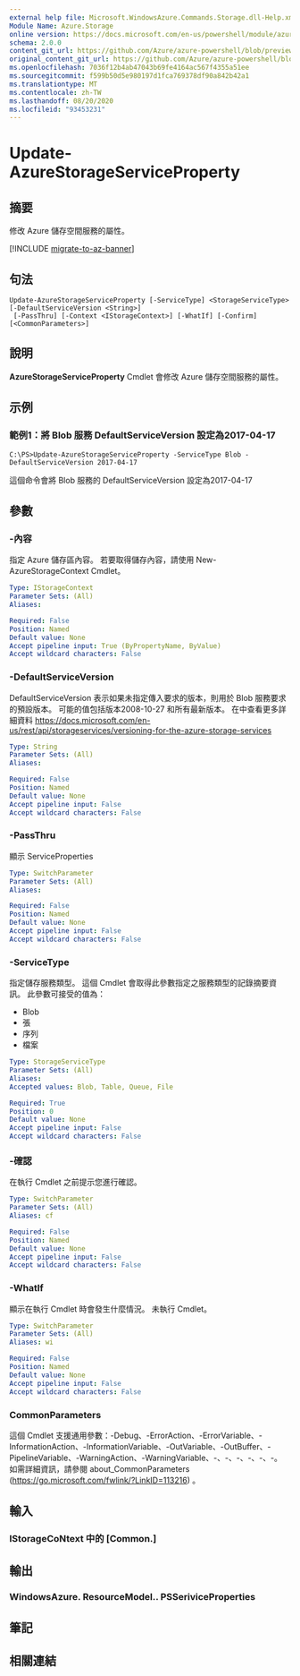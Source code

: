 ```yaml
---
external help file: Microsoft.WindowsAzure.Commands.Storage.dll-Help.xml
Module Name: Azure.Storage
online version: https://docs.microsoft.com/en-us/powershell/module/azure.storage/update-azurestorageserviceproperty
schema: 2.0.0
content_git_url: https://github.com/Azure/azure-powershell/blob/preview/src/Storage/Commands.Storage/help/Update-AzureStorageServiceProperty.md
original_content_git_url: https://github.com/Azure/azure-powershell/blob/preview/src/Storage/Commands.Storage/help/Update-AzureStorageServiceProperty.md
ms.openlocfilehash: 7036f12b4ab47043b69fe4164ac567f4355a51ee
ms.sourcegitcommit: f599b50d5e980197d1fca769378df90a842b42a1
ms.translationtype: MT
ms.contentlocale: zh-TW
ms.lasthandoff: 08/20/2020
ms.locfileid: "93453231"
---
```

# Update-AzureStorageServiceProperty

## 摘要
修改 Azure 儲存空間服務的屬性。

[!INCLUDE [migrate-to-az-banner](../../includes/migrate-to-az-banner.md)]

## 句法

```
Update-AzureStorageServiceProperty [-ServiceType] <StorageServiceType> [-DefaultServiceVersion <String>]
 [-PassThru] [-Context <IStorageContext>] [-WhatIf] [-Confirm] [<CommonParameters>]
```

## 說明
**AzureStorageServiceProperty** Cmdlet 會修改 Azure 儲存空間服務的屬性。

## 示例

### 範例1：將 Blob 服務 DefaultServiceVersion 設定為2017-04-17
```
C:\PS>Update-AzureStorageServiceProperty -ServiceType Blob -DefaultServiceVersion 2017-04-17
```

這個命令會將 Blob 服務的 DefaultServiceVersion 設定為2017-04-17

## 參數

### -內容
指定 Azure 儲存區內容。
若要取得儲存內容，請使用 New-AzureStorageContext Cmdlet。

```yaml
Type: IStorageContext
Parameter Sets: (All)
Aliases: 

Required: False
Position: Named
Default value: None
Accept pipeline input: True (ByPropertyName, ByValue)
Accept wildcard characters: False
```

### -DefaultServiceVersion
DefaultServiceVersion 表示如果未指定傳入要求的版本，則用於 Blob 服務要求的預設版本。 可能的值包括版本2008-10-27 和所有最新版本。 在中查看更多詳細資料 https://docs.microsoft.com/en-us/rest/api/storageservices/versioning-for-the-azure-storage-services

```yaml
Type: String
Parameter Sets: (All)
Aliases: 

Required: False
Position: Named
Default value: None
Accept pipeline input: False
Accept wildcard characters: False
```

### -PassThru
顯示 ServiceProperties

```yaml
Type: SwitchParameter
Parameter Sets: (All)
Aliases: 

Required: False
Position: Named
Default value: None
Accept pipeline input: False
Accept wildcard characters: False
```

### -ServiceType
指定儲存服務類型。
這個 Cmdlet 會取得此參數指定之服務類型的記錄摘要資訊。
此參數可接受的值為：

- Blob 
- 張
- 序列
- 檔案

```yaml
Type: StorageServiceType
Parameter Sets: (All)
Aliases: 
Accepted values: Blob, Table, Queue, File

Required: True
Position: 0
Default value: None
Accept pipeline input: False
Accept wildcard characters: False
```

### -確認
在執行 Cmdlet 之前提示您進行確認。

```yaml
Type: SwitchParameter
Parameter Sets: (All)
Aliases: cf

Required: False
Position: Named
Default value: None
Accept pipeline input: False
Accept wildcard characters: False
```

### -WhatIf
顯示在執行 Cmdlet 時會發生什麼情況。 未執行 Cmdlet。

```yaml
Type: SwitchParameter
Parameter Sets: (All)
Aliases: wi

Required: False
Position: Named
Default value: None
Accept pipeline input: False
Accept wildcard characters: False
```

### CommonParameters
這個 Cmdlet 支援通用參數：-Debug、-ErrorAction、-ErrorVariable、-InformationAction、-InformationVariable、-OutVariable、-OutBuffer、-PipelineVariable、-WarningAction、-WarningVariable、-、-、-、-、-、-。 如需詳細資訊，請參閱 about_CommonParameters (https://go.microsoft.com/fwlink/?LinkID=113216) 。

## 輸入

### IStorageCoNtext 中的 [Common.]

## 輸出

### WindowsAzure. ResourceModel.. PSSeriviceProperties

## 筆記

## 相關連結

